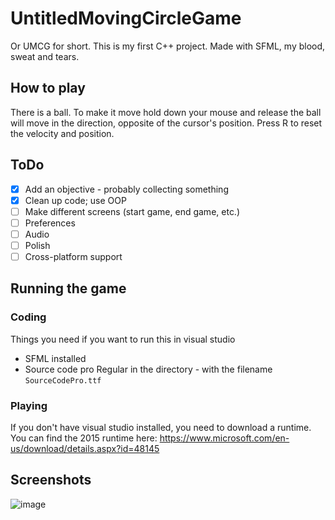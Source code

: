 # UntitledMovingCircleGame
Or UMCG for short. This is my first C++ project. Made with SFML, my blood, sweat and tears.

## How to play
There is a ball. To make it move hold down your mouse and release the ball will move in the direction, opposite of the cursor's position. Press R to reset the velocity and position.

## ToDo
- [x] Add an objective - probably collecting something
- [x] Clean up code; use OOP
- [ ] Make different screens (start game, end game, etc.)
- [ ] Preferences
- [ ] Audio
- [ ] Polish
- [ ] Cross-platform support

## Running the game

### Coding
Things you need if you want to run this in visual studio
* SFML installed
* Source code pro Regular in the directory - with the filename `SourceCodePro.ttf`

### Playing
If you don't have visual studio installed, you need to download a runtime. You can find the 2015 runtime here: https://www.microsoft.com/en-us/download/details.aspx?id=48145

## Screenshots
![image](https://user-images.githubusercontent.com/63540250/218330483-ef587a1b-2ffd-4f4f-9796-8942c06ae094.png)
